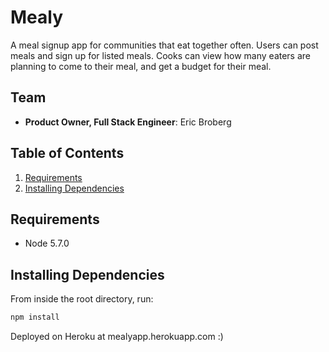 # Mealy

A meal signup app for communities that eat together often.
Users can post meals and sign up for listed meals. Cooks can view how many eaters are planning to come to their meal, and get a budget for their meal.

## Team

  - __Product Owner, Full Stack Engineer__: Eric Broberg
  
## Table of Contents

  1. [Requirements](#requirements)
  2. [Installing Dependencies](#installing-dependencies)

## Requirements

- Node 5.7.0

## Installing Dependencies

From inside the root directory, run:

```sh
npm install
```

Deployed on Heroku at mealyapp.herokuapp.com :)
